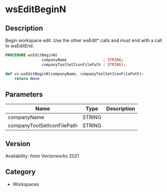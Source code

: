 # wsEditBeginN

## Description
Begin workspace edit. Use the other wsEdit* calls and must end with a call to wsEditEnd.

```pascal
PROCEDURE wsEditBeginN(
				companyName                : STRING;
				companyToolSetIconFilePath : STRING);
```

```python
def vs.wsEditBeginN(companyName, companyToolSetIconFilePath):
    return None
```

## Parameters
|Name|Type|Description|
|---|---|---|
|companyName|STRING|   |
|companyToolSetIconFilePath|STRING|   |

## Version
Availability: from Vectorworks 2021

## Category
* Workspaces

